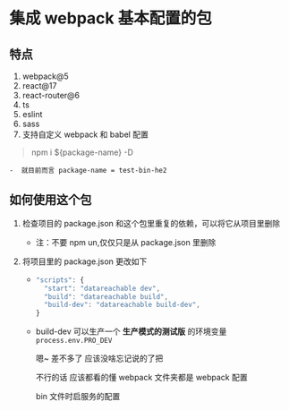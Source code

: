 # 集成 webpack 基本配置的包

## 特点

1. webpack@5
2. react@17
3. react-router@6
4. ts
5. eslint
6. sass
7. 支持自定义 webpack 和 babel 配置

> npm i ${package-name} -D

    -  就目前而言 package-name = test-bin-he2

## 如何使用这个包

1. 检查项目的 package.json 和这个包里重复的依赖，可以将它从项目里删除
    - 注：不要 npm un,仅仅只是从 package.json 里删除
2. 将项目里的 package.json 更改如下

    - ```javascript
      "scripts": {
      	"start": "datareachable dev",
      	"build": "datareachable build",
      	"build-dev": "datareachable build-dev",
      }
      ```
    - build-dev 可以生产一个 **生产模式的测试版** 的环境变量 `process.env.PRO_DEV`

        嗯~ 差不多了 应该没啥忘记说的了把

        不行的话 应该都看的懂 webpack 文件夹都是 webpack 配置

        bin 文件时启服务的配置
